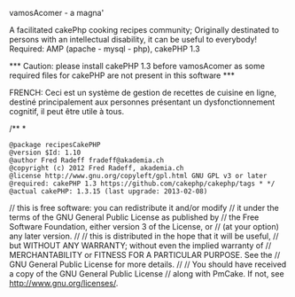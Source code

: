 vamosAcomer - a magna'

A facilitated cakePhp cooking recipes community; Originally destinated to persons with an intellectual disability, it can be useful to everybody! Required: AMP (apache - mysql - php), cakePHP 1.3

*** Caution: please install cakePHP 1.3 before vamosAcomer as some required files for cakePHP are not present in this software ***

FRENCH: Ceci est un système de gestion de recettes de cuisine en ligne, destiné principalement aux personnes présentant un dysfonctionnement cognitif, il peut être utile à tous.

/** *

    @package recipesCakePHP
    @version $Id: 1.10
    @author Fred Radeff fradeff@akademia.ch
    @copyright (c) 2012 Fred Radeff, akademia.ch
    @license http://www.gnu.org/copyleft/gpl.html GNU GPL v3 or later
    @required: cakePHP 1.3 https://github.com/cakephp/cakephp/tags * */
    @actual cakePHP: 1.3.15 (last upgrade: 2013-02-08)

// this is free software: you can redistribute it and/or modify // it under the terms of the GNU General Public License as published by // the Free Software Foundation, either version 3 of the License, or // (at your option) any later version. // // this is distributed in the hope that it will be useful, // but WITHOUT ANY WARRANTY; without even the implied warranty of // MERCHANTABILITY or FITNESS FOR A PARTICULAR PURPOSE. See the // GNU General Public License for more details. // // You should have received a copy of the GNU General Public License // along with PmCake. If not, see http://www.gnu.org/licenses/.
